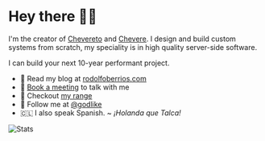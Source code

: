 # Hey there 👋🏾

I'm the creator of [Chevereto](https://chevereto.com/) and [Chevere](https://chevere.org/). I design and build custom systems from scratch, my speciality is in high quality server-side software.

I can build your next 10-year performant project.

* 📝 Read my blog at [rodolfoberrios.com](https://rodolfoberrios.com)
* 💸 [Book a meeting](https://calendly.com/rodber) to talk with me
* 🧙 Checkout [my range](https://sonarcloud.io/organizations/chevere/projects?sort=name) 
* 🦜 Follow me at [@godlike](https://twitter.com/godlike)
* 🇨🇱 I also speak Spanish. ~ *¡Holanda que Talca!*

![Stats](https://github-readme-stats.vercel.app/api?username=rodber&count_private=true&show_icons=true&custom_title=Stats)
